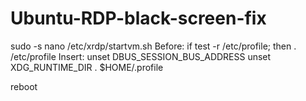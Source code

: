 # Ubuntu-RDP-black-screen-fix
sudo -s 
nano /etc/xrdp/startvm.sh
Before:
if test -r /etc/profile; then
          . /etc/profile
Insert: 
unset DBUS_SESSION_BUS_ADDRESS
unset XDG_RUNTIME_DIR
. $HOME/.profile

reboot
